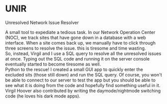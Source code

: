 # UNIR
Unresolved Network Issue Resolver

A small tool to expediate a tedious task. In our Network Operation Center (NOC), we track sites that have gone down in a database with a web interface. When a site comes back up, we manually have to click through three screens to resolve the issue. this is tiresome and time wasting.
<br>
So, instead, Virgil and I use a SQL query to resolve all the unresolved issues at once. Typing out the SQL code and running it on the server console eventually started to become tiresome as well.
<br>
Python to the rescue! I created a small GUI app to quickly enter the excluded sits (those still down) and run the SQL query.
Of course, you won't be able to connect to our server to test the app but you should be able to see what it is doing from the code and hopefully find something useful in it.
<br>
Virgil Hoover also contributed by writing the daymode/nightmode switching code (he loves his dark mode apps).

